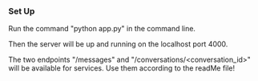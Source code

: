 ### Set Up

Run the command "python app.py" in the command line. 

Then the server will be up and running on the localhost port 4000. 

The two endpoints "/messages" and "/conversations/<conversation_id>" will be available for services. Use them according to the readMe file!

